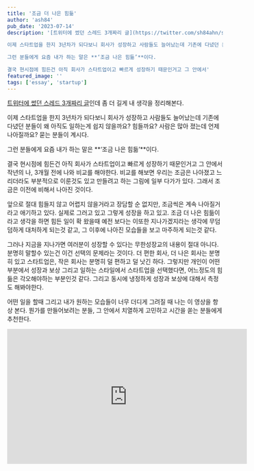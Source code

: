 ```yaml
---
title: '조금 더 나은 힘듦'
author: 'ash84'
pub_date: '2023-07-14'
description: '[트위터에 썼던 스레드 3개짜리 글](https://twitter.com/sh84ahn/status/1678819460466233344)인데 좀 더 길게 내 생각을 정리해본다.

이제 스타트업을 한지 3년차가 되다보니 회사가 성장하고 사람들도 늘어났는데 기존에 다녔던 분들이 왜 아직도 일하는게 쉽지 않을까요? 힘들까요? 사람은 많아 졌는데 언제 나아질까요? 묻는 분들이 계시다. 

그런 분들에게 요즘 내가 하는 말은 **‘조금 나은 힘듦’**이다.

결국 현시점에 힘든건 아직 회사가 스타트업이고 빠르게 성장하기 때문인거고 그 안에서'
featured_image: ''
tags: ['essay', 'startup']
---
```


[트위터에 썼던 스레드 3개짜리 글](https://twitter.com/sh84ahn/status/1678819460466233344)인데 좀 더 길게 내 생각을 정리해본다.

이제 스타트업을 한지 3년차가 되다보니 회사가 성장하고 사람들도 늘어났는데 기존에 다녔던 분들이 왜 아직도 일하는게 쉽지 않을까요? 힘들까요? 사람은 많아 졌는데 언제 나아질까요? 묻는 분들이 계시다. 

그런 분들에게 요즘 내가 하는 말은 **‘조금 나은 힘듦’**이다.

결국 현시점에 힘든건 아직 회사가 스타트업이고 빠르게 성장하기 때문인거고 그 안에서 작년의 나, 3개월 전에 나와 비교를 해야한다. 비교를 해보면 우리는 조금은 나아졌고 느리더라도 부분적으로 이룬것도 있고 만들려고 하는 그림에 일부 다가가 있다. 그래서 조금은 이전에 비해서 나아진 것이다.

앞으로 절대 힘들지 않고 어렵지 않을거라고 장담할 순 없지만, 조금씩은 계속 나아질거라고 애기하고 있다. 실제로 그러고 있고 그렇게 성장을 하고 있고. 조금 더 나은 힘듦이라고 생각을 하면 힘든 일이 확 왔을때 예전 보다는 이또한 지나가겠지라는 생각에 무덤덤하게 대처하게 되는것 같고, 그 이후에 나아진 모습들을 보고 마주하게 되는것 같다. 

그러나 지금을 지나가면 여러분이 성장할 수 있다는 무한성장교의 내용이 절대 아니다. 분명히 말할수 있는건 이건 선택의 문제라는 것이다. 더 편한 회사, 더 나은 회사는 분명히 있고 스타트업은, 작은 회사는 분명히 덜 편하고 덜 낫긴 하다. 그렇지만 개인이 어떤 부분에서 성장과 보상 그리고 일하는 스타일에서 스타트업을 선택했다면, 어느정도의 힘듦은 각오해야하는 부분인것 같다. 그리고 동시에 냉정하게 성장과 보상에 대해서 측정도 해봐야한다.

어떤 일을 할때 그리고 내가 원하는 모습들이 너무 더디게 그려질 때 나는 이 영상을 항상 본다. 뭔가를 만들어보려는 분들, 그 안에서 치열하게 고민하고 시간을 쏟는 분들에게 추천한다.
<center>
<iframe width="560" height="315" src="https://www.youtube.com/embed/wVmUXst5BuA" title="YouTube video player" frameborder="0" allow="accelerometer; autoplay; clipboard-write; encrypted-media; gyroscope; picture-in-picture; web-share" allowfullscreen></iframe>
</center>
